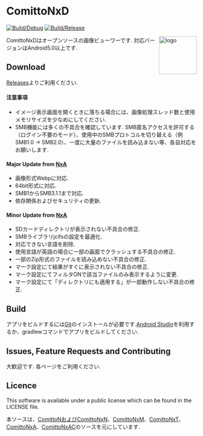 # ComittoNxD

[![Build/Debug](https://github.com/8cAyqpVKio/cnxd/actions/workflows/debug.yml/badge.svg)](
https://github.com/8cAyqpVKio/cnxd/actions/workflows/debug.yml)
[![Build/Release](https://github.com/8cAyqpVKio/cnxd/actions/workflows/release-clone-versioning.yml/badge.svg)](
https://github.com/8cAyqpVKio/cnxd/actions/workflows/release-clone-versioning.yml)

<img src="app/src/main/res/drawable-hdpi/icon.png" width="100" align="right" alt="logo">

ComittoNxDはオープンソースの画像ビューワーです. 対応バージョンはAndroid5.0以上です.

## Download

[Releases](https://github.com/8cAyqpVKio/cnxd/releases)よりご利用ください.

#### 注意事項

- イメージ表示画面を開くときに落ちる場合には、画像処理スレッド数と使用メモリサイズを少なめにしてください.
- SMB機能には多くの不具合を確認しています. SMB匿名アクセスを許可する（ログイン不要のモード）、使用中のSMBプロトコルを切り替える（例 SMB1.0 -> SMB2.0）、一度に大量のファイルを読み込まない等、各自対応をお願いします.

#### Major Update from [NxA](https://github.com/ComittoNxA/ComittoNxA/tree/1.65A20)

- 画像形式Webpに対応.
- 64bit形式に対応.
- SMB1からSMB3.1.1まで対応.
- 依存関係およびセキュリティの更新.

#### Minor Update from [NxA](https://github.com/ComittoNxA/ComittoNxA/tree/1.65A20)

- SDカードディレクトリが表示されない不具合の修正.
- SMBライブラリjcifsの設定を最適化.
- 対応できない言語を削除.
- 使用言語が英語の場合に一部の画面でクラッシュする不具合の修正.
- 一部のZip形式のファイルを読み込めない不具合の修正.
- マーク設定にて結果がすぐに表示されない不具合の修正.
- マーク設定にてフィルタONで該当ファイルのみ表示するように変更.
- マーク設定にて「ディレクトリにも適用する」が一部動作しない不具合の修正.

## Build

アプリをビルドするには[Git](https://git-scm.com/)のインストールが必要です.[Android Studio](https://developer.android.com/studio/install)を利用するか、gradlewコマンドでアプリをビルドしてください.

## Issues, Feature Requests and Contributing

大歓迎です. 各ページをご利用ください.

## Licence

This software is available under a public license which can be found in the LICENSE file.

本ソースは、[ComittoNおよびComittoNxN](https://docs.google.com/open?id=0Bzx6UxEo3Pg0SXNIQVdRVnVqemM)、[ComittoNxM](https://www.axfc.net/u/3792235)、[ComittoNxT](https://www.axfc.net/u/3978158)、[ComittoNxA](https://github.com/ComittoNxA/ComittoNxA/tree/1.65A20)、[ComittoNxAC](https://www.axfc.net/u/4059552)のソースを元にしています.
